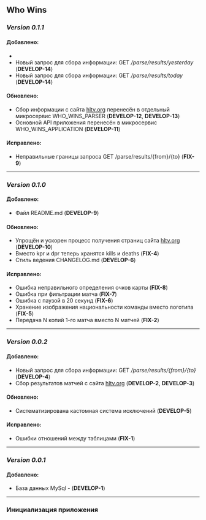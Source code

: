 ## Who Wins

### _**Version 0.1.1**_
#### Добавлено:

-
- Новый запрос для сбора информации: GET _/parse/results/yesterday_ (**DEVELOP-14**)
- Новый запрос для сбора информации: GET _/parse/results/today_ (**DEVELOP-14**)

#### Обновлено:

- Сбор информации с сайта [hltv.org](https://hltv.org) перенесён в отдельный микросервис WHO_WINS_PARSER (**DEVELOP-12**, **DEVELOP-13**)
- Основной API приложения перенесён в микросервис WHO_WINS_APPLICATION (**DEVELOP-11**)

#### Исправлено:

- Неправильные границы запроса GET /parse/results/{from}/{to} (**FIX-9**)

---

### _**Version 0.1.0**_
#### Добавлено:

- Файл README.md (**DEVELOP-9**)

#### Обновлено:

- Упрощён и ускорен процесс получения страниц сайта [hltv.org](https://hltv.org) (**DEVELOP-10**)
- Вместо kpr и dpr теперь хранятся kills и deaths (**FIX-4**)
- Стиль ведения CHANGELOG.md (**DEVELOP-6**)

#### Исправлено:

- Ошибка неправильного определения очков карты (**FIX-8**)
- Ошибка при фильтрации матча (**FIX-7**)
- Ошибка с паузой в 20 секунд (**FIX-6**)
- Хранение изображения национальности команды вместо логотипа (**FIX-5**)
- Передача N копий 1-го матча вместо N матчей (**FIX-2**)

---

### _**Version 0.0.2**_
#### Добавлено:

- Новый запрос для сбора информации: GET _/parse/results/{from}/{to}_ (**DEVELOP-4**)
- Сбор результатов матчей с сайта [hltv.org](https://hltv.org/results) (**DEVELOP-2**, **DEVELOP-3**)

#### Обновлено:

- Систематизирована кастомная система исключений (**DEVELOP-5**)

#### Исправлено:

- Ошибки отношений между таблицами (**FIX-1**)

---

### _**Version 0.0.1**_
#### Добавлено:

- База данных MySql - (**DEVELOP-1**)

---

### Инициализация приложения 